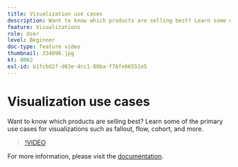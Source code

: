 ```yaml
---
title: Visualization use cases
description: Want to know which products are selling best? Learn some of the primary use cases for visualizations such as fallout, flow, cohort, and more.
feature: Visualizations
role: User
level: Beginner
doc-type: feature video
thumbnail: 334096.jpg
kt: 8062
exl-id: b1fcbd2f-d03e-4cc1-80ba-f76fe66551e5
---
```

# Visualization use cases

Want to know which products are selling best? Learn some of the primary use cases for visualizations such as fallout, flow, cohort, and more.

>[!VIDEO](https://video.tv.adobe.com/v/334096/?quality=12&learn=on)

For more information, please visit the [documentation](https://experienceleague.adobe.com/docs/data-workbench/using/dashboard/visualizations/visualization-types/c-visualization-types.html?lang=en).
